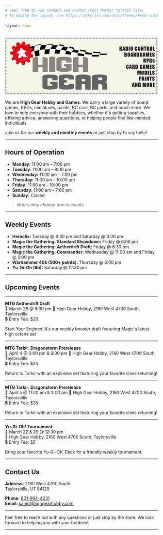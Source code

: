 ```yaml
---
# Feel free to add content and custom Front Matter to this file.
# To modify the layout, see https://jekyllrb.com/docs/themes/#overriding-theme-defaults

layout: home
---
```


![High Gear Logo](./assets/high_gear_logo.jpg)

We are **High Gear Hobby and Games**. We carry a large variety of board games, RPGs, miniatures, paints, RC cars, RC parts, and much more. We love to help everyone with their hobbies, whether it's getting supplies, offering advice, answering questions, or helping people find like-minded individuals. 

Join us for our **weekly and monthly events** or just stop by to say hello!

---

## Hours of Operation

- **Monday:** 11:00 am – 7:00 pm
- **Tuesday:** 11:00 am – 9:00 pm
- **Wednesday:** 11:00 am - 7:00 pm
- **Thursday:** 11:00 am - 10:00 pm
- **Friday:** 11:00 am – 10:00 pm
- **Saturday:** 11:00 am – 7:00 pm
- **Sunday:** Closed

> *Hours may change due to events*

---

## Weekly Events

- **Heroclix:** Tuesday @ 6:30 pm and Saturday @ 3:00 pm
- **Magic the Gathering: Standard Showdown:** Friday @ 6:00 pm
- **Magic the Gathering: Aetherdrift Draft:** Friday @ 6:30 pm
- **Magic the Gathering: Commander:** Wednesday @ 11:00 am and Friday @ 5:00 pm
- **Warhammer 40k (500+ points):** Thursday @ 6:00 pm
- **Yu-Gi-Oh ($5):** Saturday @ 12:30 pm

---

## Upcoming Events

---

**MTG Aetherdrift Draft**  
📅 March 28 @ 6:30 pm 
📍 High Gear Hobby, 2160 West 4700 South, Taylorsville  
💲 Entry Fee: $20

Start Your Engines! It's our weekly booster draft featuring Magic's latest high octane set

---

**MTG Tarkir: Dragonstorm Prerelease**  
📅 April 4 @ 3:00 pm & 6:30 pm 
📍 High Gear Hobby, 2160 West 4700 South, Taylorsville  
💲 Entry Fee: $35

Return to Tarkir with an explosive set featuring your favorite clans returning!

---

**MTG Tarkir: Dragonstorm Prerelease**  
📅 April 5 @ 11:00 am & 3:00 pm 
📍 High Gear Hobby, 2160 West 4700 South, Taylorsville  
💲 Entry Fee: $35

Return to Tarkir with an explosive set featuring your favorite clans returning!

---

**Yu-Gi-Oh! Tournament**  
📅 March 22 & 29 @ 12:30 pm  
📍 High Gear Hobby, 2160 West 4700 South, Taylorsville  
💲 Entry Fee: $5

Bring your favorite Yu-Gi-Oh! Deck for a friendly weekly tournament.

---

## Contact Us

**Address:**
2160 West 4700 South  
Taylorsville, UT 84129

**Phone:** [801-964-4031](tel:801-964-4031)  
**Email:** [sales@highgearhobby.com](mailto:sales@highgearhobby.com)

---

Feel free to reach out with any questions or just stop by the store. We look forward to helping you with your hobbies!

---


